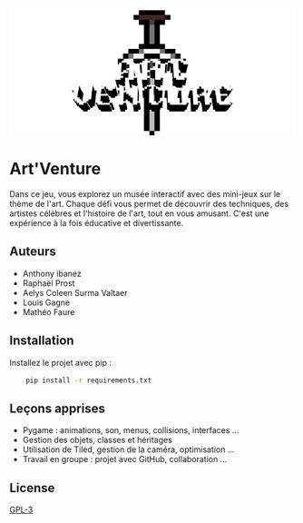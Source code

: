 ![Logo](img/logo/logo_git.png)


# Art'Venture
Dans ce jeu, vous explorez un musée interactif avec des mini-jeux sur le thème de l'art. Chaque défi vous permet de découvrir des techniques, des artistes célèbres et l'histoire de l'art, tout en vous amusant. C'est une expérience à la fois éducative et divertissante.

## Auteurs

- Anthony ibanez
- Raphaël Prost
- Aelys Coleen Surma Valtaer
- Louis Gagne
- Mathéo Faure



## Installation

Installez le projet avec pip :

```bash
    pip install -r requirements.txt 
```

    
## Leçons apprises

- Pygame : animations, son, menus, collisions, interfaces ...
- Gestion des objets, classes et héritages
- Utilisation de Tiled, gestion de la caméra, optimisation ...
- Travail en groupe : projet avec GitHub, collaboration ...

## License

[GPL-3](https://choosealicense.com/licenses/gpl-3.0/)
